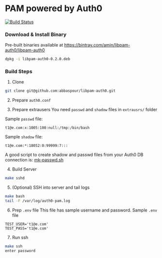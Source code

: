 # PAM powered by Auth0
[![Build Status](https://travis-ci.org/abbaspour/libpam-auth0.svg?branch=master)](https://travis-ci.org/abbaspour/libpam-auth0)

### Download & Install Binary
Pre-built binaries available at https://bintray.com/amin/libpam-auth0/libpam-auth0

```bash
dpkg -i libpam-auth0-0.2.0.deb 
```

### Build Steps

1. Clone
```bash
git clone git@github.com:abbaspour/libpam-auth0.git
```

2. Prepare `auth0.conf`

3. Prepare extrausers
You need `passwd` and `shadow` files in `extrausrs/` folder

Sample `passwd` file:

```text
t1@e.com:x:1005:100:null:/tmp:/bin/bash
```

Sample `shadow` file:
```text
t1@e.com:*:18052:0:99999:7:::
```

A good script to create shadow and passwd files from your Auth0 DB connection is: [mk-passwd.sh](https://raw.githubusercontent.com/abbaspour/auth0-bash/master/nss/mk-passwd.sh)

4. Build Server
```bash
make sshd
```

5. (Optional) SSH into server and tail logs
```bash
make bash
tail -F /var/log/auth0-pam.log
```

6. Prep `.env` file
This file has sample username and password. Sample `.env` file

```text
TEST_USER='t1@e.com'
TEST_PASS='t1@e.com'
```

7. Run ssh
```bash
make ssh
enter password 
```
